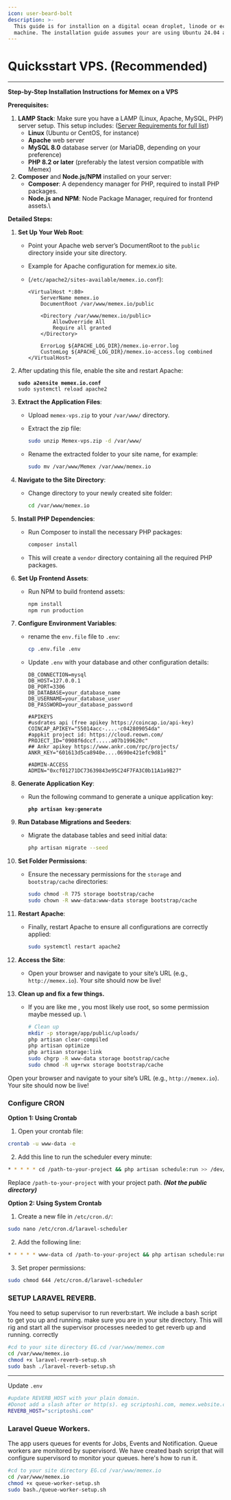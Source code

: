 ```yaml
---
icon: user-beard-bolt
description: >-
  This guide is for installion on a digital ocean droplet, linode or ec2
  machine. The installation guide assumes your are using Ubuntu 24.04 and LAMP
---
```


# Quicksstart VPS. (Recommended)



***

**Step-by-Step Installation Instructions for Memex on a VPS**

**Prerequisites:**

1. **LAMP Stack**: Make sure you have a LAMP (Linux, Apache, MySQL, PHP) server setup. This setup includes: ([Server Requirements for full list](https://app.gitbook.com/o/YKDZy1exkkindRHOQGS7/s/m8taPuNBtN7T73vrTCU5/prerequisites))
   * **Linux** (Ubuntu or CentOS, for instance)
   * **Apache** web server
   * **MySQL 8.0** database server (or MariaDB, depending on your preference)
   * **PHP 8.2 or later** (preferably the latest version compatible with Memex)
2. **Composer** and **Node.js/NPM** installed on your server:
   * **Composer**: A dependency manager for PHP, required to install PHP packages.
   * **Node.js and NPM**: Node Package Manager, required for frontend assets.\\

**Detailed Steps:**

1. **Set Up Your Web Root**:
   * Point your Apache web server’s DocumentRoot to the `public` directory inside your site directory.
   * Example for Apache configuration for memex.io site.
   *   (`/etc/apache2/sites-available/memex.io.conf`):

       ```apacheconf
       <VirtualHost *:80>
           ServerName memex.io
           DocumentRoot /var/www/memex.io/public
           
           <Directory /var/www/memex.io/public>
               AllowOverride All
               Require all granted
           </Directory>

           ErrorLog ${APACHE_LOG_DIR}/memex.io-error.log
           CustomLog ${APACHE_LOG_DIR}/memex.io-access.log combined
       </VirtualHost>
       ```
2.  After updating this file, enable the site and restart Apache:

    <pre class="language-bash"><code class="lang-bash"><strong>sudo a2ensite memex.io.conf
    </strong>sudo systemctl reload apache2
    </code></pre>
3. **Extract the Application Files**:
   * Upload `memex-vps.zip` to your `/var/www/` directory.
   *   Extract the zip file:

       ```bash
       sudo unzip Memex-vps.zip -d /var/www/
       ```
   *   Rename the extracted folder to your site name, for example:

       ```bash
       sudo mv /var/www/Memex /var/www/memex.io
       ```
4. **Navigate to the Site Directory**:
   *   Change directory to your newly created site folder:

       ```bash
       cd /var/www/memex.io
       ```
5. **Install PHP Dependencies**:
   *   Run Composer to install the necessary PHP packages:

       ```bash
       composer install
       ```
   * This will create a `vendor` directory containing all the required PHP packages.
6. **Set Up Frontend Assets**:
   *   Run NPM to build frontend assets:

       ```bash
       npm install
       npm run production
       ```
7. **Configure Environment Variables**:
   *   rename the `env.file` file to `.env`:

       ```bash
       cp .env.file .env
       ```
   *   Update `.env` with your database and other configuration details:

       ```basic
       DB_CONNECTION=mysql
       DB_HOST=127.0.0.1
       DB_PORT=3306
       DB_DATABASE=your_database_name
       DB_USERNAME=your_database_user
       DB_PASSWORD=your_database_password

       #APIKEYS
       #usdrates api (free apikey https://coincap.io/api-key)
       COINCAP_APIKEY="55014acc-....-c042809054da"
       #appkit project id: https://cloud.reown.com/
       PROJECT_ID="0908f6dccf.....a07b199620c"
       ## Ankr apikey https://www.ankr.com/rpc/projects/
       ANKR_KEY="601613d5ca8940e....0690e421efc9d81"

       #ADMIN-ACCESS
       ADMIN="0xcf01271DC73639843e95C24F7FA3C0b11A1a9B27"
       ```
8. **Generate Application Key**:
   *   Run the following command to generate a unique application key:

       <pre class="language-bash"><code class="lang-bash"><strong>php artisan key:generate
       </strong></code></pre>
9. **Run Database Migrations and Seeders**:
   *   Migrate the database tables and seed initial data:

       ```bash
       php artisan migrate --seed
       ```
10. **Set Folder Permissions**:
    *   Ensure the necessary permissions for the `storage` and `bootstrap/cache` directories:

        ```bash
        sudo chmod -R 775 storage bootstrap/cache
        sudo chown -R www-data:www-data storage bootstrap/cache
        ```
11. **Restart Apache**:
    *   Finally, restart Apache to ensure all configurations are correctly applied:

        ```bash
        sudo systemctl restart apache2
        ```
12. **Access the Site**:
    * Open your browser and navigate to your site’s URL (e.g., `http://memex.io`). Your site should now be live!
13. **Clean up and fix a few things.**
    *   If you are like me , you most likely use root, so some permission maybe messed up. \\

        ```bash
        # Clean up
        mkdir -p storage/app/public/uploads/
        php artisan clear-compiled
        php artisan optimize
        php artisan storage:link
        sudo chgrp -R www-data storage bootstrap/cache
        sudo chmod -R ug+rwx storage bootstrap/cache
        ```

Open your browser and navigate to your site’s URL (e.g., `http://memex.io`). Your site should now be live!



### Configure CRON

**Option 1: Using Crontab**

1. Open your crontab file:

```bash
crontab -u www-data -e
```

2. Add this line to run the scheduler every minute:

```bash
* * * * * cd /path-to-your-project && php artisan schedule:run >> /dev/null 2>&1
```

Replace `/path-to-your-project` with your  project path. _**(Not the public directory)**_

**Option 2: Using System Crontab**

1. Create a new file in `/etc/cron.d/`:

```bash
sudo nano /etc/cron.d/laravel-scheduler
```

2. Add the following line:

```bash
* * * * * www-data cd /path-to-your-project && php artisan schedule:run >> /dev/null 2>&1
```

3. Set proper permissions:

```bash
sudo chmod 644 /etc/cron.d/laravel-scheduler
```

### SETUP LARAVEL REVERB.

You need to setup supervisor to run reverb:start. We include a bash script to get you up and running. make sure you are in your site directory. This will rig and start all the supervisor processes needed to get reverb up and running. correctly

```bash
#cd to your site directory EG.cd /var/www/memex.com
cd /var/www/memex.io
chmod +x laravel-reverb-setup.sh
sudo bash ./laravel-reverb-setup.sh
```

***

Update `.env`

```bash
#update REVERB_HOST with your plain domain.
#Donot add a slash after or http(s). eg scriptoshi.com, memex.website.com etc
REVERB_HOST="scriptoshi.com"

```



### Laravel Queue Workers.

The app users queues for events for Jobs, Events and Notification.  Queue workers are monitored by supervisord. We have created  bash script that will configure supervisord to monitor your queues. here's how to run it.

```bash
#cd to your site directory EG.cd /var/www/memex.io
cd /var/www/memex.io
chmod +x queue-worker-setup.sh
sudo bash./queue-worker-setup.sh
```
